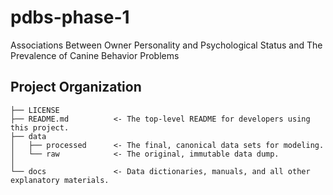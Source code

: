 pdbs-phase-1
==============================

Associations Between Owner Personality and Psychological Status and The Prevalence of Canine Behavior Problems

Project Organization
------------

    ├── LICENSE
    ├── README.md          <- The top-level README for developers using this project.
    ├── data
    │   ├── processed      <- The final, canonical data sets for modeling.
    │   └── raw            <- The original, immutable data dump.
    │
    └── docs               <- Data dictionaries, manuals, and all other explanatory materials.
